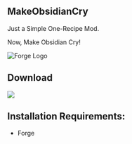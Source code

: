 ## **MakeObsidianCry**
Just a Simple One-Recipe Mod.

Now, Make Obsidian Cry!

![Forge Logo](https://cdn.jsdelivr.net/npm/@intergrav/devins-badges@3/assets/cozy/supported/forge_vector.svg "Forge Logo")

## Download
[<img src="https://api.mchan.us/muscloud_vector.svg">](https://cloud.mchan.us/s/kTXMq3CnyCiHq24)

## Installation Requirements:
- Forge
